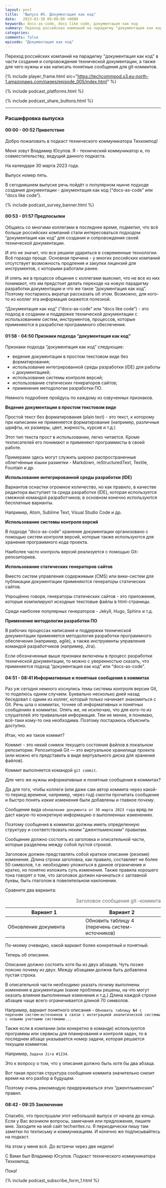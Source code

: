 ```yaml
---
layout: post
title:  "Выпуск #5. Документация как код"
date:   2023-03-30 09:00:00 +0000
keywords: docs-as-code, docs like code, документация как код
summary: Переход российских компаний на парадигму "документация как код" в части создания и сопровождения технической документации, а также для чего нужны и как написать понятные сообщения для git-коммитов.
categories: 
comments: false
episode: "Документация как код"
---
```


Переход российских компаний на парадигму "документация как код" в части создания и сопровождения технической документации, а также для чего нужны и как написать понятные сообщения для git-коммитов.

<!--more-->

{% include player_frame.html src="https://techcommpod.s3.eu-north-1.amazonaws.com/pages/episode_005/index.html" %}

{% include podcast_platforms.html %}

{% include podcast_share_buttons.html %}

***

### Расшифровка выпуска

#### 00:00 - 00:52 Приветствие

Добро пожаловать в подкаст технического коммуникатора Техкомпод!

Меня зовут Владимир Юсупов. Я - технический коммуникатор и, по совместительству, ведущий данного подкаста.

На календаре 30 марта 2023 года. 

Выпуск номер пять.

В сегодняшнем выпуске речь пойдёт о популярном нынче подходе создания документации - документация как код (“docs-as-code” или “docs like code”). 

{% include podcast_survey_banner.html %}

#### 00:53 - 01:57 Предпосылки

Общаясь со многими коллегами в последнее время, подметил, что всё больше российских компаний стали интересоваться подходом “документация как код” для создания и сопровождения своей технической документации.

И это не значит, что все решили удариться в современные технологии. Всё гораздо проще. Основная причина - у многих российских компаний отсутствует возможность продления и закупки лицензий для инструментов, с которыми работали ранее.  

И опять же в процессе общения с коллегами выяснил, что не все из них понимают, что им предстоит делать переходе на новую парадигму разработки документации и что же  такое “документация как код”. Поэтому постараюсь вкратце рассказать об этом. Возможно, для кого-то из коллег эта информация окажется полезной. 

“Документация как код” (“docs-as-code” или “docs like code”) - это подход в создании и поддержке технической документации с использованием систем, инструментов, процессов, которые применяются в разработке программного обеспечения.

#### 01:58 - 04:50 Признаки подхода “документация как код”

Признаки подхода “документация как код” следующие:

- ведение документации в простом текстовом виде без форматирования;
- использование интегрированной среды разработки (IDE) для работы с документацией;
- использование системы контроля версий;
- использование статических генераторов сайтов;
- применение методологии разработки ПО.

Немного подробнее пройдусь по каждому из озвученных признаков.

**Ведение документации в простом текстовом виде**

Простой текст без форматирования (plain text) - это текст, к которому при написании не применяется форматирование (например, различные шрифты, их размеры, цвет, жирность, курсив и т.д.) 

Этот тип текста прост в использовании, легко читается. Кроме техписателей его понимают и применяют программисты в своей работе. 

Примерами здесь могут служить широко распространенные облегчённые языки разметки - Markdown, reStructuredText, Textile, Fountain и др. 

**Использование интегрированной среды разработки (IDE)**

Вариантов оснастки огромное количество, но как правило, в качестве редактора выступает та среда разработки (IDE), которая используется смежной командой разработчиков; в основном конечно используются бесплатные варианты. 

Например, Atom, Sublime Text, Visual Studio Code и др.

**Использование системы контроля версий**

В подходе “docs-as-code” хранение документации организовано с помощью систем контроля версий, которые также используются для хранения программного кода проекта. 

Наиболее часто контроль версий реализуется с помощью Git-репозиториев.

**Использование статических генераторов сайтов**

Вместо систем управления содержимым (CMS) или вики-систем для публикации документации применяются генераторы статических сайтов.

Упрощённо говоря, генераторы статических сайтов - это приложения, которые компилируют исходные текстовые файлы в html-страницы.

Среди наиболее популярных генераторов - Jekyll, Hugo, Sphinx и т.д.

**Применение методологии разработки ПО**

В рабочих процессах написания и поддержки технической документации применяется методология разработки программного обеспечения (например, agile), а также инструменты управления командой разработчиков (например, Jira).

Если обозначенные выше признаки включены в процесс разработки технической документации, то можно с уверенностью сказать, что применяется подход “документация как код” или “docs-as-code”.

#### 04:51 - 08:41 Информативные и понятные сообщения в коммитах

Раз уж сегодня немного коснулись темы системы контроля версии Git, то поделюсь одним случаем. Буквально несколько дней назад беседовал с одним из коллег, который только начинает знакомиться с Git. Речь шла о коммитах, точнее об информативных и понятных сообщениях в коммитах. Опять же, не исключаю, что для кого-то из слушателей это тривиальная информация. Тем не менее, я понимаю, всё-таки кому-то она необходима. Поэтому постараюсь объяснить доступно.

Итак, что же такое коммит?

Коммит - это некий снимок текущего состояния файлов в локальном репозитории. Репозиторий Git — это виртуальное хранилище проекта (или можно его представить в виде виртуального диска для хранения файлов). 

Коммит выполняется командой `git commit`.

Для чего же нужны информативные и понятные сообщения в коммитах?

Да для того, чтобы коллеги (или даже сам автор коммита через какой-то период времени, например, через год) смогли прочитать сообщение и быстро понять *какие* изменения были добавлены и главное *почему*.

Сообщение вида `обновление документа от 30 марта 2023 года` вряд ли даст какую-то конкретную информацию о выполненных изменениях. 

Поэтому сообщения в коммитах должны иметь определенную структуру и соответствовать неким "джентльменским" правилам.

Сообщение должно состоять из заголовка и описательной части, которые разделены между собой пустой строкой.

Заголовок должен представлять собой краткое описание (резюме) изменения. Длина строки заголовка, как правило, составляет не более 50 символов, т.е. необходимо уложиться в данное ограничение и кратко, но понятно изложить суть изменения. Также правила хорошего тона говорят о том, что заголовок должен начинаться с заглавной буквы, быть глаголом в повелительном наклонении.

Сравните два варианта:

<table>
    <caption style="color: #6c6c6c; text-align: right;">Заголовок сообщения git-коммита</caption>
    <colgroup>
    <col width="50%" />
    <col width="50%" />
    </colgroup>
    <thead>
        <tr class="header">
            <th>Вариант 1</th>
            <th>Вариант 2</th>
        </tr>
    </thead>
    <tbody>
        <tr>
            <td markdown="span">Обновление документа</td>
            <td markdown="span">Обновить таблицу 4 (перечень систем-источников)</td>
        </tr>
    </tbody>
</table>

По-моему очевидно, какой вариант более конкретный и понятный.

Теперь об описании. 

Описание должно состоять хотя бы из двух абзацев. Чуть позже поясню почему из двух. Между абзацами должна быть добавлена пустая строка. 

В описательной части необходимо указать *почему* выполнены изменения в документации (какие проблемы решены, на что могут оказать влияния выполненные изменения и т.д.) Длина каждой строки абзацев чаще всего ограничивается длиной 70 символов. 

Например, вариант понятного описания - `Обновить таблицу №4 с перечнем систем-источников в связи с интеграцией аналитической системы с новыми учетными системами...`

Также если в компании (или конкретно в команде) используются программы или сервисы для планирования и контроля задач, то в последнем абзаце указывается номер задачи, которая решается текущим коммитом.

Например, `Задача Jira #1234`.

Это к вопросу о том, что у описания должно быть хотя бы два абзаца.

Вот такая простая структура сообщения коммита значительно снизит время на его разбор в будущем.

Поэтому очень рекомендую придерживаться этих “джентльменских” правил.

#### 08:42 - 09:25 Заключение

Спасибо, что прослушали этот небольшой выпуск от начала до конца. Если у Вас возникли вопросы, замечания или предложения, пишите мне. Заходите на мой сайт techwritex.ru. Я периодически пишу там заметки по техписьму и коммуникациям. И конечно же подписывайтесь на подкаст.

На этом у меня всё. До встречи через две недели!

С Вами был Владимир Юсупов. Подкаст технического коммуникатора Техкомпод. 

Пока!

{% include podcast_subscribe_form_1.html %}